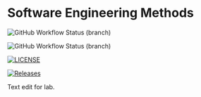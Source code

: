# Software Engineering Methods
![GitHub Workflow Status (branch)](https://img.shields.io/github/actions/workflow/status/sim-macdonald/sem/main.yml?branch=develop)

![GitHub Workflow Status (branch)](https://img.shields.io/github/actions/workflow/status/sim-macdonald/sem/main.yml?branch=master)

[![LICENSE](https://img.shields.io/github/license/sim-macdonald/sem.svg?style=flat-square)](https://github.com/sim-macdonald/sem/blob/master/LICENSE)

[![Releases](https://img.shields.io/github/release/sim-macdonald/sem/all.svg?style=flat-square)](https://github.com/sim-macdonald/sem/releases)

Text edit for lab.
